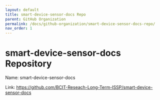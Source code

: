 ```yaml
---
layout: default
title: smart-device-sensor-docs Repo
parent: GitHub Organization
permalink: /docs/github-organization/smart-device-sensor-docs-repo/
nav_order: 1
---
```


# smart-device-sensor-docs Repository

Name: smart-device-sensor-docs

Link: <a href="https://github.com/BCIT-Reseach-Long-Term-ISSP/smart-device-sensor-docs">https://github.com/BCIT-Reseach-Long-Term-ISSP/smart-device-sensor-docs</a>
